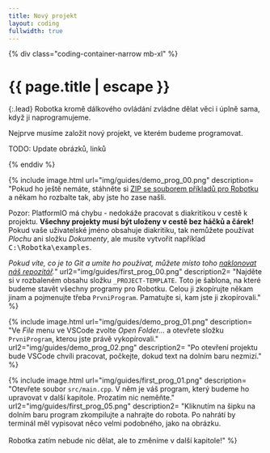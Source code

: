 ```yaml
---
title: Nový projekt
layout: coding
fullwidth: true
---
```


{% div class="coding-container-narrow mb-xl" %}

# {{ page.title | escape }}

{:.lead}
Robotka kromě dálkového ovládání zvládne dělat věci i úplně sama, když ji naprogramujeme.

Nejprve musíme založit nový projekt, ve kterém budeme programovat.

TODO: Update obrázků, linků

{% enddiv %}

{% include image.html
    url="img/guides/demo_prog_00.png"
    description=
        "Pokud ho ještě nemáte, stáhněte si [ZIP se souborem příkladů pro Robotku](https://github.com/RoboticsBrno/robotka-examples/archive/master.zip)
        a někam ho rozbalte tak, aby jste ho zase našli.

<div class=\"important\">Pozor: PlatformIO má chybu - nedokáže pracovat s diakritikou v cestě k projektu. <b>Všechny projekty musí být uloženy v cestě bez háčků a čárek!</b><br>
Pokud vaše uživatelské jméno obsahuje diakritiku, tak nemůžete používat <i>Plochu</i> ani složku <i>Dokumenty</i>, ale musíte vytvořit například <kbd>C:\Robotka\examples</kbd>.</div>

_Pokud víte, co je to Git a umíte ho používat, můžete místo toho [naklonovat náš repozitář](https://github.com/RoboticsBrno/robotka-examples)._"
    url2="img/guides/first_prog_00.png"
    description2=
        "Najděte si v rozbaleném obsahu složku `_PROJECT-TEMPLATE`. Toto je šablona, na které budeme stavět
        všechny programy pro Robotku. Celou ji zkopírujte někam jinam a pojmenujte třeba `PrvniProgram`.
        Pamatujte si, kam jste ji zkopírovali."
 %}

{% include image.html
    url="img/guides/demo_prog_01.png"
    description=
        "Ve _File_ menu ve VSCode zvolte _Open Folder..._ a otevřete složku `PrvniProgram`, kterou jste právě vykopírovali."
    url2="img/guides/demo_prog_02.png"
    description2=
        "Po otevření projektu bude VSCode chvíli pracovat, počkejte, dokud text na dolním baru nezmizí."
 %}


{% include image.html
    url="img/guides/first_prog_01.png"
    description=
        "Otevřete soubor `src/main.cpp`. V něm je váš program, který budeme ho upravovat v další kapitole. Prozatím nic neměňte."
    url2="img/guides/first_prog_05.png"
    description2=
        "Kliknutím na šipku na dolním baru program zkompilujte a nahrajte do robota. Po nahrátí by terminál měl vypisovat něco velmi podobného,
        jako na obrázku.<br><br>Robotka zatím nebude nic dělat, ale to změníme v další kapitole!"
 %}
